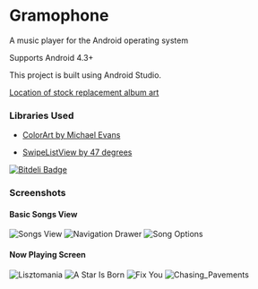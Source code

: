 Gramophone
==========

A music player for the Android operating system

Supports Android 4.3+

This project is built using Android Studio.

[Location of stock replacement album art](http://www.123rf.com/photo_2918399_illustration-of-a-gramophone-in-floral-background.html)

### Libraries Used

* [ColorArt by Michael Evans](https://github.com/MichaelEvans/ColorArt)

* [SwipeListView by 47 degrees](https://github.com/47deg/android-swipelistview)


[![Bitdeli Badge](https://d2weczhvl823v0.cloudfront.net/AOrobator/gramophone/trend.png)](https://bitdeli.com/free "Bitdeli Badge")

### Screenshots

#### Basic Songs View

![Songs View](https://github.com/AOrobator/Gramophone/raw/master/img/SongsView.png)
![Navigation Drawer](https://github.com/AOrobator/Gramophone/raw/master/img/nav_drawer.png)
![Song Options](https://github.com/AOrobator/Gramophone/raw/master/img/Song_Options_More.png)

#### Now Playing Screen

![Lisztomania](https://github.com/AOrobator/Gramophone/raw/master/img/Lisztomania.png)
![A Star Is Born](https://github.com/AOrobator/Gramophone/raw/master/img/A_Star_Is_Born.png)
![Fix You](https://github.com/AOrobator/Gramophone/raw/master/img/Fix_You.png)
![Chasing_Pavements](https://github.com/AOrobator/Gramophone/raw/master/img/Chasing_Pavements.png)

